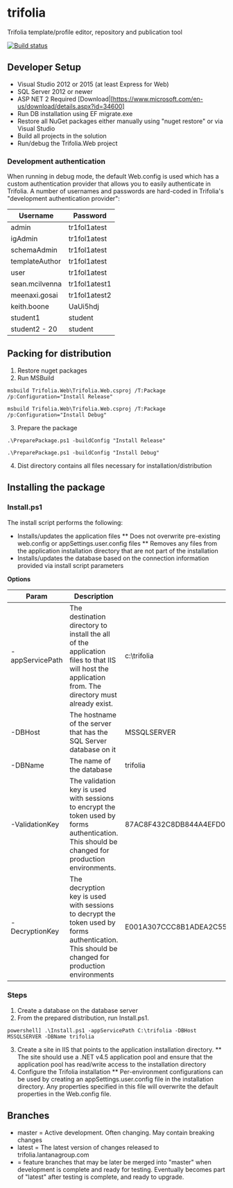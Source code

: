 # trifolia
Trifolia template/profile editor, repository and publication tool

[![Build status](https://ci.appveyor.com/api/projects/status/ch1e3gsaip09w2f2?svg=true)](https://ci.appveyor.com/project/seanmcilvenna/trifolia)

## Developer Setup

- Visual Studio 2012 or 2015 (at least Express for Web)
- SQL Server 2012 or newer
- ASP NET 2 Required [Download|[https://www.microsoft.com/en-us/download/details.aspx?id=34600]
- Run DB installation using EF migrate.exe
- Restore all NuGet packages either manually using "nuget restore" or via Visual Studio
- Build all projects in the solution
- Run/debug the Trifolia.Web project

### Development authentication

When running in debug mode, the default Web.config is used which has a custom authentication provider that allows you to easily authenticate in Trifolia. A number of usernames and passwords are hard-coded in Trifolia's "development authentication provider":

| Username | Password |
| -------- | -------- |
| admin | tr1fol1atest |
| igAdmin | tr1fol1atest |
| schemaAdmin | tr1fol1atest |
| templateAuthor | tr1fol1atest |
| user | tr1fol1atest |
| sean.mcilvenna | tr1fol1atest1 |
| meenaxi.gosai | tr1fol1atest2 |
| keith.boone | UaUi5hdj |
| student1 | student |
| student2 - 20 | student |

## Packing for distribution
1. Restore nuget packages
2. Run MSBuild
```
msbuild Trifolia.Web\Trifolia.Web.csproj /T:Package /p:Configuration="Install Release"
```
```
msbuild Trifolia.Web\Trifolia.Web.csproj /T:Package /p:Configuration="Install Debug"
```
3. Prepare the package
```
.\PreparePackage.ps1 -buildConfig "Install Release"
```
```
.\PreparePackage.ps1 -buildConfig "Install Debug"
```
4. Dist directory contains all files necessary for installation/distribution

## Installing the package

### Install.ps1
The install script performs the following:
* Installs/updates the application files
** Does not overwrite pre-existing web.config or appSettings.user.config files
** Removes any files from the application installation directory that are not part of the installation
* Installs/updates the database based on the connection information provided via install script parameters

**Options**

| Param | Description | Default |
| ----- | ----------- | ------- |
| -appServicePath | The destination directory to install the all of the application files to that IIS will host the application from. The directory must already exist. | c:\trifolia |
| -DBHost | The hostname of the server that has the SQL Server database on it | MSSQLSERVER |
| -DBName | The name of the database | trifolia |
| -ValidationKey | The validation key is used with sessions to encrypt the token used by forms authentication. This should be changed for production environments. | 87AC8F432C8DB844A4EFD024301AC1AB5808BEE9D1870689B63794D33EE3B55CDB315BB480721A107187561F388C6BEF5B623BF31E2E725FC3F3F71A32BA5DFC |
| -DecryptionKey | The decryption key is used with sessions to decrypt the token used by forms authentication. This should be changed for production environments | E001A307CCC8B1ADEA2C55B1246CDCFE8579576997FF92E7 |

### Steps
1. Create a database on the database server
2. From the prepared distribution, run Install.ps1.
```
powershell] .\Install.ps1 -appServicePath C:\trifolia -DBHost MSSQLSERVER -DBName trifolia
```
3. Create a site in IIS that points to the application installation directory.
** The site should use a .NET v4.5 application pool and ensure that the application pool has read/write access to the installation directory
4. Configure the Trifolia installation
** Per-environment configurations can be used by creating an appSettings.user.config file in the installation directory. Any properties specified in this file will overwrite the default properties in the Web.config file.

## Branches
* master = Active development. Often changing. May contain breaking changes
* latest = The latest version of changes released to trifolia.lantanagroup.com
* <others> = feature branches that may be later be merged into "master" when development is complete and ready for testing. Eventually becomes part of "latest" after testing is complete, and ready to upgrade.
